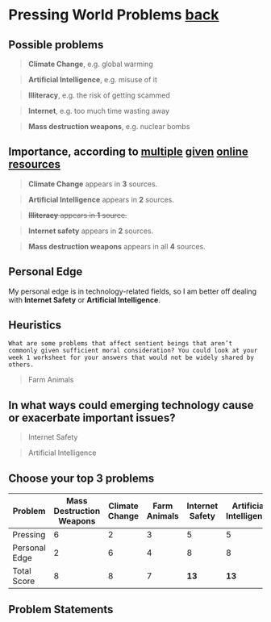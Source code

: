 # Pressing World Problems [back](https://tvoozmagnificent.github.io/NonTrivial/nontrivial.html)

## Possible problems

> **Climate Change**, e.g. global warming

> **Artificial Intelligence**, e.g. misuse of it

> **Illiteracy**, e.g. the risk of getting scammed

> **Internet**, e.g. too much time wasting away

> **Mass destruction weapons**, e.g. nuclear bombs

## Importance, according to [multiple](https://www.un.org/en/global-issues) [given](https://80000hours.org/problem-profiles/) [online](https://www.openphilanthropy.org/focus/) [resources](https://globalchallenges.org/global-risks/)

> **Climate Change** appears in **3** sources. 

> **Artificial Intelligence** appears in **2** sources. 

> ~~**Illiteracy** appears in **1** source.~~ 

> **Internet safety** appears in **2** sources. 

> **Mass destruction weapons** appears in all **4** sources. 

## Personal Edge

My personal edge is in technology-related fields, so I am better off dealing with **Internet Safety** or **Artificial Intelligence**. 

## Heuristics

```
What are some problems that affect sentient beings that aren’t commonly given sufficient moral consideration? You could look at your week 1 worksheet for your answers that would not be widely shared by others.
```

> Farm Animals

## In what ways could emerging technology cause or exacerbate important issues?

> Internet Safety

> Artificial Intelligence

## Choose your top 3 problems

Problem|Mass Destruction Weapons|Climate Change|Farm Animals|**Internet Safety**|**Artificial Intelligence**|**Illiteracy**
-|-|-|-|-|-|-
Pressing|6|2|3|5|5|4
Personal Edge|2|6|4|8|8|6
Total Score|8|8|7|**13**|**13**|**10**

## Problem Statements


